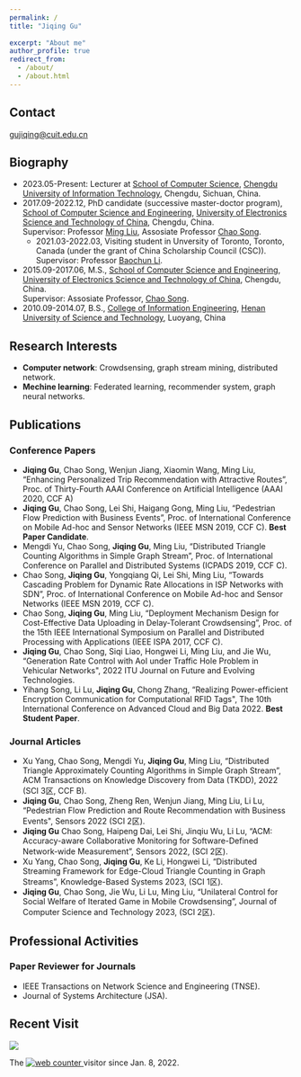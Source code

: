 ```yaml
---
permalink: /
title: "Jiqing Gu"
  
excerpt: "About me"
author_profile: true
redirect_from: 
  - /about/
  - /about.html
---
```



## Contact
gujiqing@cuit.edu.cn

## Biography
- 2023.05-Present: Lecturer at [School of Computer Science](https://jsjxy.cuit.edu.cn/), [Chengdu University of Information Technology](https://www.cuit.edu.cn/), Chengdu, Sichuan, China.
- 2017.09-2022.12, PhD candidate (successive master-doctor program), [School of Computer Science and Engineering](https://www.scse.uestc.edu.cn/), [University of Electronics Science and Technology of China](https://www.uestc.edu.cn/), Chengdu, China.    
Supervisor: Professor [Ming Liu](https://scholar.google.com/citations?user=kpZq6QwAAAAJ&hl=zh-CN), Assosiate Professor [Chao Song](https://yjsjy.uestc.edu.cn/gmis/jcsjgl/dsfc/dsgrjj/11695?yxsh=08).
    - 2021.03-2022.03, Visiting student in Unversity of Toronto, Toronto, Canada (under the grant of China Scholarship Council (CSC)). Supervisor: Professor [Baochun Li](https://iqua.ece.toronto.edu/bli/).
- 2015.09-2017.06, M.S., [School of Computer Science and Engineering](https://www.scse.uestc.edu.cn/), [University of Electronics Science and Technology of China](https://www.uestc.edu.cn/), Chengdu, China.  
Supervisor: Assosiate Professor, [Chao Song](https://yjsjy.uestc.edu.cn/gmis/jcsjgl/dsfc/dsgrjj/11695?yxsh=08).
- 2010.09-2014.07, B.S., [College of Information Engineering](https://dx.haust.edu.cn/), [Henan University of Science and Technology](https://www.haust.edu.cn/), Luoyang, China

## Research Interests
- __Computer network__: Crowdsensing, graph stream mining, distributed network.  
- __Mechine learning__: Federated learning, recommender system, graph neural networks.

## Publications
### Conference Papers
- __Jiqing Gu__, Chao Song, Wenjun Jiang, Xiaomin Wang, Ming Liu, “Enhancing Personalized Trip Recommendation with Attractive Routes”, Proc. of Thirty-Fourth AAAI Conference on Artificial Intelligence (AAAI 2020, CCF A)
- __Jiqing Gu__, Chao Song, Lei Shi, Haigang Gong, Ming Liu, “Pedestrian Flow Prediction with Business Events”, Proc. of International Conference on Mobile Ad-hoc and Sensor Networks (IEEE MSN 2019, CCF C). __Best Paper Candidate__. 
- Mengdi Yu, Chao Song, __Jiqing Gu__, Ming Liu, “Distributed Triangle Counting Algorithms in Simple Graph Stream”, Proc. of International Conference on Parallel and Distributed Systems (ICPADS 2019, CCF C).
- Chao Song, __Jiqing Gu__, Yongqiang Qi, Lei Shi, Ming Liu, “Towards Cascading Problem for Dynamic Rate Allocations in ISP Networks with SDN”, Proc. of International Conference on Mobile Ad-hoc and Sensor Networks (IEEE MSN 2019, CCF C).
- Chao Song, __Jiqing Gu__, Ming Liu, “Deployment Mechanism Design for Cost-Effective Data Uploading in Delay-Tolerant Crowdsensing”, Proc. of the 15th IEEE International Symposium on Parallel and Distributed Processing with Applications (IEEE ISPA 2017, CCF C).
- __Jiqing Gu__, Chao Song, Siqi Liao, Hongwei Li, Ming Liu, and Jie Wu, “Generation Rate Control with AoI under Traffic Hole Problem in Vehicular Networks", 2022 ITU Journal on Future and Evolving Technologies.
- Yihang Song, Li Lu, __Jiqing Gu__, Chong Zhang, “Realizing Power-efficient Encryption Communication for Computational RFID Tags", The 10th International Conference on Advanced Cloud and Big Data 2022. __Best Student Paper__.
  
### Journal Articles
- Xu Yang, Chao Song, Mengdi Yu, __Jiqing Gu__, Ming Liu, “Distributed Triangle Approximately Counting Algorithms in Simple Graph Stream”, ACM Transactions on Knowledge Discovery from Data (TKDD), 2022 (SCI 3区, CCF B).
- __Jiqing Gu__, Chao Song, Zheng Ren, Wenjun Jiang, Ming Liu, Li Lu, “Pedestrian Flow Prediction and Route Recommendation with Business Events", Sensors 2022 (SCI 2区).
- __Jiqing Gu__ Chao Song, Haipeng Dai, Lei Shi, Jinqiu Wu, Li Lu, “ACM: Accuracy-aware Collaborative Monitoring for Software-Defined Network-wide Measurement”, Sensors 2022, (SCI 2区).
-  Xu Yang, Chao Song, __Jiqing Gu__, Ke Li, Hongwei Li, “Distributed Streaming Framework for Edge-Cloud Triangle Counting in Graph Streams”, Knowledge-Based Systems 2023, (SCI 1区).
-  __Jiqing Gu__, Chao Song, Jie Wu, Li Lu, Ming Liu, “Unilateral Control for Social Welfare of Iterated Game in Mobile Crowdsensing”, Journal of Computer Science and Technology 2023, (SCI 2区).

## Professional Activities
### Paper Reviewer for Journals
- IEEE Transactions on Network Science and Engineering (TNSE).
- Journal of Systems Architecture (JSA).

## Recent Visit

<a href="https://clustrmaps.com/site/1bkry"  title="Visit tracker"><img src="//www.clustrmaps.com/map_v2.png?d=l61t64KeJ2qC20tHGRo80k4lF6CmUlmSQjl6gyDCHWc&cl=ffffff" /></a>
 <br>
<!-- hitwebcounter Code START -->
The <a href="https://www.hitwebcounter.com" target="_blank">
<img src="https://hitwebcounter.com/counter/counter.php?page=7923477&style=0006&nbdigits=5&type=page&initCount=0" title="Free Counter" Alt="web counter"   border="0" /> </a> visitor since Jan. 8, 2022. 
